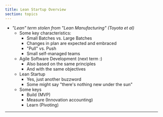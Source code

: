 ```yaml
---
title: Lean Startup Overview
section: topics
---
```


* *"Lean" term stolen from "Lean Manufacturing" (Toyota et al)*
	* Some key characteristics:
		* Small Batches vs. Large Batches
		* Changes in plan are expected and embraced
		* "Pull" vs. Push
		* Small self-managed teams
	* Agile Software Development (next term :)
		* Also based on the same principles
		* And with the same objectives
	* Lean Startup
		* Yes, just another buzzword
		* Some might say "there's nothing new under the sun"
	* Some keys
		* Build (MVP)
		* Measure (Innovation accounting)
		* Learn (Pivoting)

---


